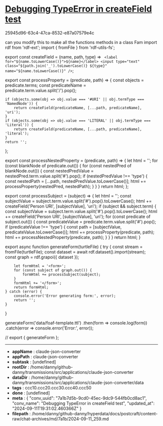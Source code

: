 # [Debugging TypeError in createField test](https://claude.ai/chat/7a1b7d5b-9cd0-45ec-9dc9-544fb0cd8ac1)

25945d96-63c4-47ca-8532-e87a07579e4c

can you modify this to make all the functions methods in a class Fam
import rdf from 'rdf-ext';
import { fromFile } from 'rdf-utils-fs';

export const createField = (name, path, type) => `
  <label for="${name.toLowerCase()}">${name}</label>
  <input type="text" class="${path.join('_').toLowerCase()} ${type}" name="${name.toLowerCase()}" />`;

  export const processProperty = (predicate, path) => {
    const objects = predicate.terms;
    const predicateName = predicate.term.value.split('/').pop();
    
    if (objects.some(obj => obj.value === '#URI' || obj.termType === 'NamedNode')) {
        return createField(predicateName, [...path, predicateName], 'uri');
    }
    if (objects.some(obj => obj.value === 'LITERAL' || obj.termType === 'Literal')) {
        return createField(predicateName, [...path, predicateName], 'literal');
    }
    return '';
};

export const processNestedProperty = (predicate, path) => {
    let html = '';
    for (const blankNode of predicate.out()) {
        for (const nestedPred of blankNode.out()) {
            const nestedPredValue = nestedPred.term.value.split('#').pop();
            if (nestedPredValue !== 'type') {
                const nestedPath = [...path, nestedPredValue.toLowerCase()];
                html += processProperty(nestedPred, nestedPath);
            }
        }
    }
    return html;
};

export const processSubject = (subject) => {
    let html = '';
    const subjectValue = subject.term.value.split('#').pop().toLowerCase();
    html += createField('Person URI', [subjectValue], 'uri');
    if (subject && subject.term) {
        const subjectValue = subject.term.value.split('#').pop().toLowerCase();
        html += createField('Person URI', [subjectValue], 'uri');
        for (const predicate of subject.out()) {
            const predicateValue = predicate.term.value.split('#').pop();
            if (predicateValue !== 'type') {
                const path = [subjectValue, predicateValue.toLowerCase()];
                html += processProperty(predicate, path);
                html += processNestedProperty(predicate, path);
            }
        }
    }
    return html;
}

export async function generateForm(turtleFile) {
    try {
        const stream = fromFile(turtleFile);
        const dataset = await rdf.dataset().import(stream);
        const graph = rdf.grapoi({ dataset });

        let formHtml = '<form>';
        for (const subject of graph.out()) {
            formHtml += processSubject(subject);
        }
        formHtml += '</form>';
        return formHtml;
    } catch (error) {
        console.error('Error generating form:', error);
        return '';
    }
}

generateForm('data/foaf-template.ttl')
    .then(form => console.log(form))
    .catch(error => console.error('Error:', error));

// export { generateForm };

---

* **appName** : claude-json-converter
* **appPath** : claude-json-converter
* **subtask** : [undefined]
* **rootDir** : /home/danny/github-danny/transmissions/src/applications/claude-json-converter
* **dataDir** : /home/danny/github-danny/transmissions/src/applications/claude-json-converter/data
* **tags** : ccc10.ccc20.ccc30.ccc40.ccc50
* **done** : [undefined]
* **meta** : {
  "conv_uuid": "7a1b7d5b-9cd0-45ec-9dc9-544fb0cd8ac1",
  "conv_name": "Debugging TypeError in createField test",
  "updated_at": "2024-09-11T19:31:02.460366Z"
}
* **filepath** : /home/danny/github-danny/hyperdata/docs/postcraft/content-raw/chat-archives/md/7a1b/2024-09-11_259.md